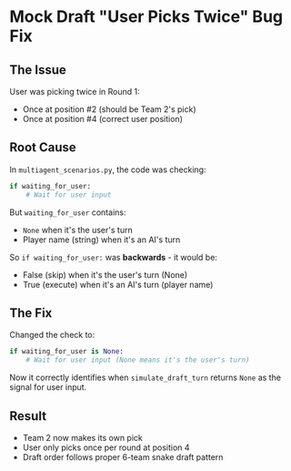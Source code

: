 # Mock Draft "User Picks Twice" Bug Fix

## The Issue
User was picking twice in Round 1:
- Once at position #2 (should be Team 2's pick)
- Once at position #4 (correct user position)

## Root Cause
In `multiagent_scenarios.py`, the code was checking:
```python
if waiting_for_user:
    # Wait for user input
```

But `waiting_for_user` contains:
- `None` when it's the user's turn
- Player name (string) when it's an AI's turn

So `if waiting_for_user:` was **backwards** - it would be:
- False (skip) when it's the user's turn (None)
- True (execute) when it's an AI's turn (player name)

## The Fix
Changed the check to:
```python
if waiting_for_user is None:
    # Wait for user input (None means it's the user's turn)
```

Now it correctly identifies when `simulate_draft_turn` returns `None` as the signal for user input.

## Result
- Team 2 now makes its own pick
- User only picks once per round at position 4
- Draft order follows proper 6-team snake draft pattern 